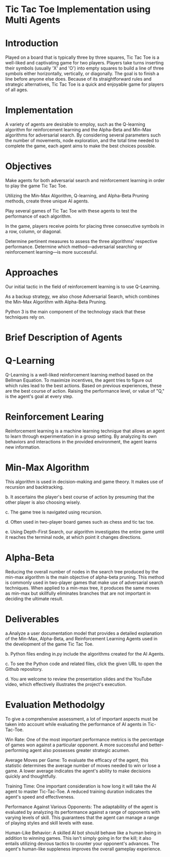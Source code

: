 # Tic Tac Toe Implementation using Multi Agents
# Introduction
Played on a board that is typically three by three squares, Tic Tac Toe is a well-liked and captivating game for two players. Players take turns inserting their symbols (usually 'X' and 'O') into empty squares to build a line of three symbols either horizontally, vertically, or diagonally. The goal is to finish a line before anyone else does. Because of its straightforward rules and strategic alternatives, Tic Tac Toe is a quick and enjoyable game for players of all ages.
# Implementation
A variety of agents are desirable to employ, such as the Q-learning algorithm for reinforcement learning and the Alpha-Beta and Min-Max algorithms for adversarial search. By considering several parameters such the number of movements, node exploration, and the total time needed to complete the game, each agent aims to make the best choices possible.
# Objectives
Make agents for both adversarial search and reinforcement learning in order to play the game Tic Tac Toe.

Utilizing the Min-Max Algorithm, Q-learning, and Alpha-Beta Pruning methods, create three unique AI agents.

Play several games of Tic Tac Toe with these agents to test the performance of each algorithm.

In the game, players receive points for placing three consecutive symbols in a row, column, or diagonal.

Determine pertinent measures to assess the three algorithms' respective performance. Determine which method—adversarial searching or reinforcement learning—is more successful.
# Approaches
Our initial tactic in the field of reinforcement learning is to use Q-Learning.

As a backup strategy, we also chose Adversarial Search, which combines the Min-Max Algorithm with Alpha-Beta Pruning.

Python 3 is the main component of the technology stack that these techniques rely on.

# Brief Description of Agents
# Q-Learning
Q-Learning is a well-liked reinforcement learning method based on the Bellman Equation. To maximize incentives, the agent tries to figure out which rules lead to the best actions. Based on previous experiences, these are the best course of action. Raising the performance level, or value of "Q," is the agent's goal at every step.

# Reinforcement Learing
Reinforcement learning is a machine learning technique that allows an agent to learn through experimentation in a group setting. By analyzing its own behaviors and interactions in the provided environment, the agent learns new information.
# Min-Max Algorithm
This algorithm is used in decision-making and game theory. It makes use of recursion and backtracking.

b. It ascertains the player's best course of action by presuming that the other player is also choosing wisely.

c. The game tree is navigated using recursion.

d. Often used in two-player board games such as chess and tic tac toe.

e. Using Depth-First Search, our algorithm investigates the entire game until it reaches the terminal node, at which point it changes directions.
# Alpha-Beta
Reducing the overall number of nodes in the search tree produced by the min-max algorithm is the main objective of alpha-beta pruning. This method is commonly used in two-player games that make use of adversarial search techniques. When applied to a min-max tree, it produces the same moves as min-max but skillfully eliminates branches that are not important in deciding the ultimate result.
# Deliverables
a.Analyze a user documentation model that provides a detailed explanation of the Min-Max, Alpha-Beta, and Reinforcement Learning Agents used in the development of the game Tic Tac Toe.

b. Python files ending in.py include the algorithms created for the AI Agents.

c. To see the Python code and related files, click the given URL to open the Github repository.

d. You are welcome to review the presentation slides and the YouTube video, which effectively illustrates the project's execution.
# Evaluation Methodolgy

To give a comprehensive assessment, a lot of important aspects must be taken into account while evaluating the performance of AI agents in Tic-Tac-Toe.

Win Rate: One of the most important performance metrics is the percentage of games won against a particular opponent. A more successful and better-performing agent also possesses greater strategic acumen.

Average Moves per Game: To evaluate the efficacy of the agent, this statistic determines the average number of moves needed to win or lose a game. A lower average indicates the agent's ability to make decisions quickly and thoughtfully.

Training Time: One important consideration is how long it will take the AI agent to master Tic-Tac-Toe. A reduced training duration indicates the agent's speed and effectiveness.

Performance Against Various Opponents: The adaptability of the agent is evaluated by analyzing its performance against a range of opponents with varying levels of skill. This guarantees that the agent can manage a range of playing styles and skill levels with ease.

Human-Like Behavior: A skilled AI bot should behave like a human being in addition to winning games. This isn't simply going in for the kill; it also entails utilizing devious tactics to counter your opponent's advances. The agent's human-like suppleness improves the overall gameplay experience.

















